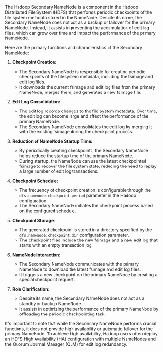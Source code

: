 The Hadoop Secondary NameNode is a component in the Hadoop Distributed File System (HDFS) that performs periodic checkpoints of the file system metadata stored in the NameNode. Despite its name, the Secondary NameNode does not act as a backup or failover for the primary NameNode. Instead, it assists in preventing the accumulation of edit log files, which can grow over time and impact the performance of the primary NameNode.

Here are the primary functions and characteristics of the Secondary NameNode:

1. **Checkpoint Creation:**
   - The Secondary NameNode is responsible for creating periodic checkpoints of the filesystem metadata, including the fsimage and edit log files.
   - It downloads the current fsimage and edit log files from the primary NameNode, merges them, and generates a new fsimage file.

2. **Edit Log Consolidation:**
   - The edit log records changes to the file system metadata. Over time, the edit log can become large and affect the performance of the primary NameNode.
   - The Secondary NameNode consolidates the edit log by merging it with the existing fsimage during the checkpoint process.

3. **Reduction of NameNode Startup Time:**
   - By periodically creating checkpoints, the Secondary NameNode helps reduce the startup time of the primary NameNode.
   - During startup, the NameNode can use the latest checkpointed fsimage to recover the file system state, reducing the need to replay a large number of edit log transactions.

4. **Checkpoint Schedule:**
   - The frequency of checkpoint creation is configurable through the `dfs.namenode.checkpoint.period` parameter in the Hadoop configuration.
   - The Secondary NameNode initiates the checkpoint process based on the configured schedule.

5. **Checkpoint Storage:**
   - The generated checkpoint is stored in a directory specified by the `dfs.namenode.checkpoint.dir` configuration parameter.
   - The checkpoint files include the new fsimage and a new edit log that starts with an empty transaction log.

6. **NameNode Interaction:**
   - The Secondary NameNode communicates with the primary NameNode to download the latest fsimage and edit log files.
   - It triggers a new checkpoint on the primary NameNode by creating a special checkpoint request.

7. **Role Clarification:**
   - Despite its name, the Secondary NameNode does not act as a standby or backup NameNode.
   - It assists in optimizing the performance of the primary NameNode by offloading the periodic checkpointing task.

It's important to note that while the Secondary NameNode performs crucial functions, it does not provide high availability or automatic failover for the primary NameNode. To achieve high availability, Hadoop users often deploy an HDFS High Availability (HA) configuration with multiple NameNodes and the Quorum Journal Manager (QJM) for edit log redundancy.
